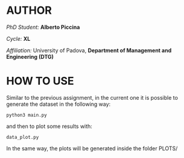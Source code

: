 # AUTHOR
*PhD Student:* **Alberto Piccina**

*Cycle:* **XL**

*Affiliation:* University of Padova, **Department of Management and Engineering (DTG)**

# HOW TO USE
Similar to the previous assignment, in the current one it is possible to generate the dataset in the following way:

```python3 main.py```

and then to plot some results with:

```data_plot.py```

In the same way, the plots will be generated inside the folder PLOTS/
